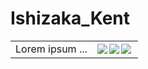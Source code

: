 
# Ishizaka_Kent
<table border="0">
 <tr>
    <td>Lorem ipsum ...</td>
    <td>

<a href="https://github.com/anuraghazra/github-readme-stats">
      <img align="left" src="https://github-readme-stats.vercel.app/api/top-langs/?username=Ishizaka-K&hide_border=true&show_icons=true&layout=donut-vertical&text_color=f5f5f2&title_color=f5f5f2&bg_color=55,30cfd0,3413a1,260a54&locale=ja&custom_title=使用言語割合&hide=LLVM&langs_count=4" />
 </a>
 <a href="https://github.com/anuraghazra/github-readme-stats">
      <img align="left" src="https://github-readme-stats.vercel.app/api/top-langs/?username=Ishizaka-K&hide_border=true&show_icons=true&layout=donut-vertical&text_color=f5f5f2&title_color=f5f5f2&bg_color=69,AC32E4,7918F2,4801FF,4801FF,7918F2&locale=ja&custom_title=使用言語割合&hide=LLVM&langs_count=4" />
 </a>

  <a href="https://github.com/anuraghazra/github-readme-stats">
      <img align="left" src="https://github-readme-stats.vercel.app/api/top-langs/?username=Ishizaka-K&hide_border=true&show_icons=true&layout=donut-vertical&text_color=f5f5f2&title_color=f5f5f2&bg_color=69,FF3CAC,562B7C,2B86C5,2B86C5&locale=ja&custom_title=使用言語割合&hide=LLVM&langs_count=4" />
 </a>



     
   </td>
 </tr>

</table>




